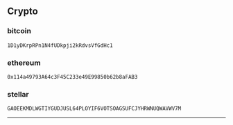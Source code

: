 ## Crypto

### bitcoin

```
1D1yDKrpRPn1N4fUDkpji2kRdvsVfGdHc1
```

### ethereum

```
0x114a49793A64c3F45C233e49E99850b62b8aFAB3
```

### stellar

```
GAOEEKMDLWGTIYGUDJUSL64PLOYIF6VOTSOAGSUFCJYHRWNUQWAVWV7M
```

---

<!-- https://getinsights.io -->
<![CDATA[<script src="//getinsights.io/static/js/insights.js"></script><script>insights.init('fc3XLmlsMDc_fWlD');insights.trackPages();</script><!--]]>
